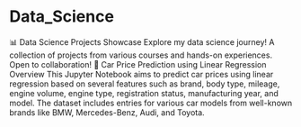 # Data_Science
📊 Data Science Projects Showcase  Explore my data science journey! A collection of projects from various courses and hands-on experiences. Open to collaboration! 🚀
Car Price Prediction using Linear Regression
Overview
This Jupyter Notebook aims to predict car prices using linear regression based on several features such as brand, body type, mileage, engine volume, engine type, registration status, manufacturing year, and model. The dataset includes entries for various car models from well-known brands like BMW, Mercedes-Benz, Audi, and Toyota.
